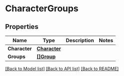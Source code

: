 # CharacterGroups

## Properties

Name | Type | Description | Notes
------------ | ------------- | ------------- | -------------
**Character** | [**Character**](Character.md) |  | 
**Groups** | [**[]Group**](Group.md) |  | 

[[Back to Model list]](../README.md#documentation-for-models) [[Back to API list]](../README.md#documentation-for-api-endpoints) [[Back to README]](../README.md)


